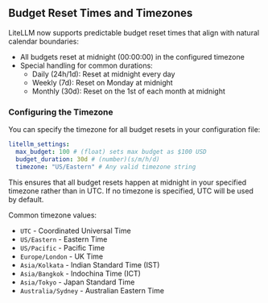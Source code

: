 ## Budget Reset Times and Timezones

LiteLLM now supports predictable budget reset times that align with natural calendar boundaries:

- All budgets reset at midnight (00:00:00) in the configured timezone
- Special handling for common durations:
  - Daily (24h/1d): Reset at midnight every day
  - Weekly (7d): Reset on Monday at midnight
  - Monthly (30d): Reset on the 1st of each month at midnight

### Configuring the Timezone

You can specify the timezone for all budget resets in your configuration file:

```yaml
litellm_settings:
  max_budget: 100 # (float) sets max budget as $100 USD
  budget_duration: 30d # (number)(s/m/h/d)
  timezone: "US/Eastern" # Any valid timezone string
```

This ensures that all budget resets happen at midnight in your specified timezone rather than in UTC.
If no timezone is specified, UTC will be used by default.

Common timezone values:

- `UTC` - Coordinated Universal Time
- `US/Eastern` - Eastern Time
- `US/Pacific` - Pacific Time
- `Europe/London` - UK Time
- `Asia/Kolkata` - Indian Standard Time (IST)
- `Asia/Bangkok` - Indochina Time (ICT)
- `Asia/Tokyo` - Japan Standard Time
- `Australia/Sydney` - Australian Eastern Time
